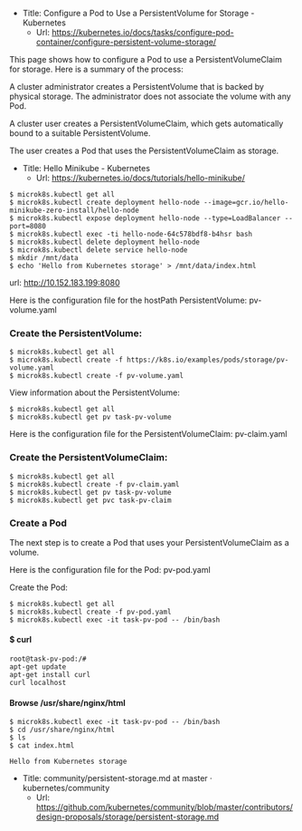 * Title:	Configure a Pod to Use a PersistentVolume for Storage - Kubernetes
  * Url:	https://kubernetes.io/docs/tasks/configure-pod-container/configure-persistent-volume-storage/

This page shows how to configure a Pod to use a PersistentVolumeClaim for storage. 
Here is a summary of the process:

A cluster administrator creates a PersistentVolume that is backed by physical storage. 
The administrator does not associate the volume with any Pod.

A cluster user creates a PersistentVolumeClaim, which gets automatically 
bound to a suitable PersistentVolume.

The user creates a Pod that uses the PersistentVolumeClaim as storage.

* Title:	Hello Minikube - Kubernetes
  * Url:	https://kubernetes.io/docs/tutorials/hello-minikube/

```
$ microk8s.kubectl get all
$ microk8s.kubectl create deployment hello-node --image=gcr.io/hello-minikube-zero-install/hello-node
$ microk8s.kubectl expose deployment hello-node --type=LoadBalancer --port=8080
$ microk8s.kubectl exec -ti hello-node-64c578bdf8-b4hsr bash
$ microk8s.kubectl delete deployment hello-node
$ microk8s.kubectl delete service hello-node
$ mkdir /mnt/data
$ echo 'Hello from Kubernetes storage' > /mnt/data/index.html
```

url: http://10.152.183.199:8080

Here is the configuration file for the hostPath PersistentVolume: 
pv-volume.yaml

### Create the PersistentVolume:

```
$ microk8s.kubectl get all
$ microk8s.kubectl create -f https://k8s.io/examples/pods/storage/pv-volume.yaml
$ microk8s.kubectl create -f pv-volume.yaml
```

View information about the PersistentVolume:

```
$ microk8s.kubectl get all
$ microk8s.kubectl get pv task-pv-volume
```

Here is the configuration file for the PersistentVolumeClaim:
pv-claim.yaml

### Create the PersistentVolumeClaim:

```
$ microk8s.kubectl get all
$ microk8s.kubectl create -f pv-claim.yaml
$ microk8s.kubectl get pv task-pv-volume
$ microk8s.kubectl get pvc task-pv-claim
```

### Create a Pod
The next step is to create a Pod that uses your PersistentVolumeClaim as a volume.

Here is the configuration file for the Pod:
pv-pod.yaml

Create the Pod:

```
$ microk8s.kubectl get all
$ microk8s.kubectl create -f pv-pod.yaml
$ microk8s.kubectl exec -it task-pv-pod -- /bin/bash
```

#### $ curl
```
root@task-pv-pod:/#
apt-get update
apt-get install curl
curl localhost
```

#### Browse /usr/share/nginx/html
```
$ microk8s.kubectl exec -it task-pv-pod -- /bin/bash
$ cd /usr/share/nginx/html
$ ls
$ cat index.html

Hello from Kubernetes storage
```

* Title:	community/persistent-storage.md at master · kubernetes/community
  * Url:	https://github.com/kubernetes/community/blob/master/contributors/design-proposals/storage/persistent-storage.md
